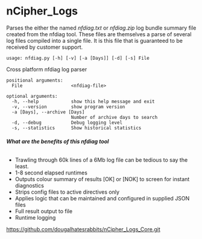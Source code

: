 # nCipher_Logs

Parses the either the named _nfdiag.txt_ or _nfdiag.zip_ log bundle summary file created from the nfdiag tool. 
These files are themselves a parse of several log files compiled into a single file. 
It is this file that is guaranteed to be received by customer support.

`usage: nfdiag.py [-h] [-v] [-a [Days]] [-d] [-s] File`

Cross platform nfdiag log parser

```
positional arguments:
  File                  <nfdiag-file>

optional arguments:
  -h, --help            show this help message and exit
  -v, --version         show program version
  -a [Days], --archive [Days]
                        Number of archive days to search
  -d, --debug           Debug logging level
  -s, --statistics      Show historical statistics
```

###### **What are the benefits of this nfdiag tool**
* Trawling through 60k lines of a 6Mb log file can be tedious to say the least.
* 1-8 second elapsed runtimes
* Outputs colour summary of results [OK] or [NOK] to screen for instant diagnostics
* Strips config files to active directives only
* Applies logic that can be maintained and configured in supplied JSON files
* Full result output to file
* Runtime logging
 
https://github.com/dougalhatesrabbits/nCipher_Logs_Core.git